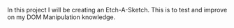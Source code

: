 In this project I will be creating an Etch-A-Sketch. This is to test and improve on my DOM Manipulation knowledge.